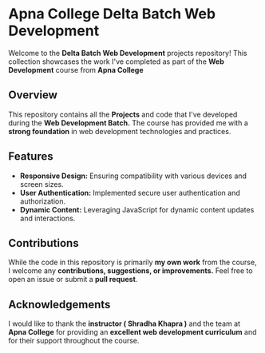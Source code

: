 # Apna College Delta Batch Web Development
Welcome to the **Delta Batch Web Development** projects repository! This collection showcases the work I've completed as part of the **Web Development** course from **Apna College**

## Overview
This repository contains all the **Projects** and code that I've developed during the **Web Development Batch.** The course has provided me with a **strong foundation** in web development technologies and practices.

## Features
* **Responsive Design:** Ensuring compatibility with various devices and screen sizes.
* **User Authentication:** Implemented secure user authentication and authorization.
* **Dynamic Content:** Leveraging JavaScript for dynamic content updates and interactions.

## Contributions
While the code in this repository is primarily **my own work** from the course, I welcome any **contributions, suggestions, or improvements.** Feel free to open an issue or submit a **pull request**.

## Acknowledgements
I would like to thank the **instructor ( Shradha Khapra )** and the team at **Apna College** for providing an **excellent web development curriculum** and for their support throughout the course.

